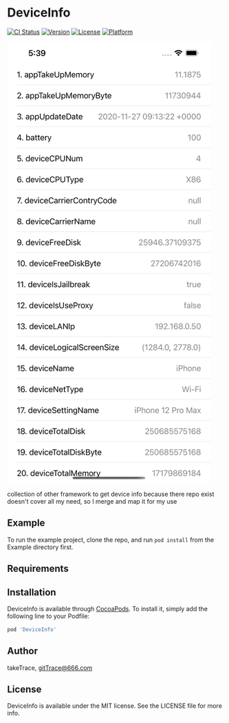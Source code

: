 # DeviceInfo

[![CI Status](https://img.shields.io/travis/takeTrace/DeviceInfo.svg?style=flat)](https://travis-ci.org/takeTrace/DeviceInfo)
[![Version](https://img.shields.io/cocoapods/v/DeviceInfo.svg?style=flat)](https://cocoapods.org/pods/DeviceInfo)
[![License](https://img.shields.io/cocoapods/l/DeviceInfo.svg?style=flat)](https://cocoapods.org/pods/DeviceInfo)
[![Platform](https://img.shields.io/cocoapods/p/DeviceInfo.svg?style=flat)](https://cocoapods.org/pods/DeviceInfo)

![screenshot](./SimulatorScreenShot.png)

collection of other framework to get device info because there repo exist doesn't cover all my need, so I merge and map it for my use

## Example

To run the example project, clone the repo, and run `pod install` from the Example directory first.

## Requirements

## Installation

DeviceInfo is available through [CocoaPods](https://cocoapods.org). To install
it, simply add the following line to your Podfile:

```ruby
pod 'DeviceInfo'
```

## Author

takeTrace, gitTrace@666.com

## License

DeviceInfo is available under the MIT license. See the LICENSE file for more info.
